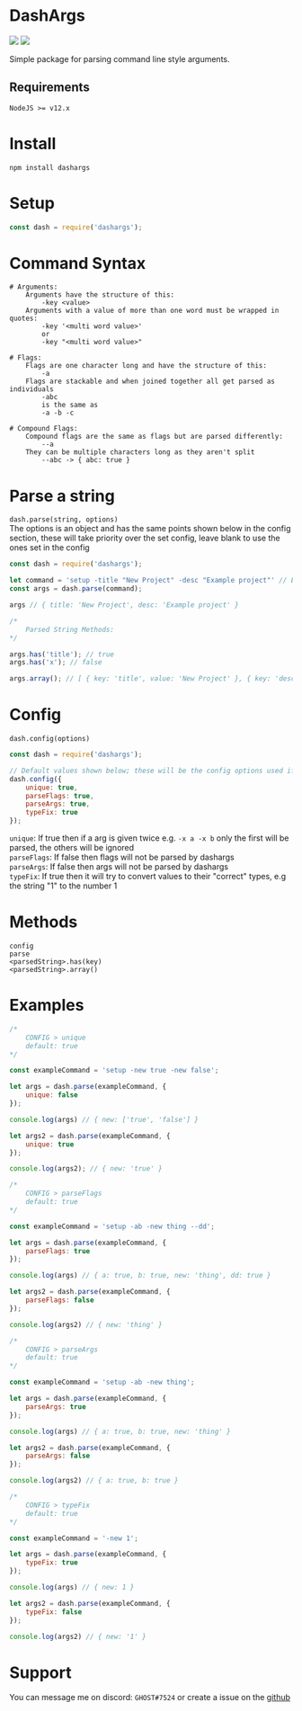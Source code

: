 # DashArgs
[![](https://img.shields.io/npm/v/dashargs?label=Latest%20Version&style=for-the-badge&logo=npm&color=informational)](https://www.npmjs.com/package/dashargs)
[![](https://img.shields.io/static/v1?label=Author&message=GHOST&color=informational&style=for-the-badge)](https://ghostdev.xyz)

Simple package for parsing command line style arguments.

## Requirements
```
NodeJS >= v12.x
```

# Install
```
npm install dashargs
```

# Setup
```js
const dash = require('dashargs');
```

# Command Syntax
```
# Arguments:
    Arguments have the structure of this:
        -key <value>
    Arguments with a value of more than one word must be wrapped in quotes:
        -key '<multi word value>'
        or
        -key "<multi word value>"

# Flags:
    Flags are one character long and have the structure of this:
        -a
    Flags are stackable and when joined together all get parsed as individuals
        -abc
        is the same as
        -a -b -c

# Compound Flags:
    Compound flags are the same as flags but are parsed differently:
        --a
    They can be multiple characters long as they aren't split
        --abc -> { abc: true }
```

# Parse a string
`dash.parse(string, options)`<br>
The options is an object and has the same points shown below in the config section, these will take priority over the set config, leave blank to use the ones set in the config
```js
const dash = require('dashargs');

let command = 'setup -title "New Project" -desc "Example project"' // Example command
const args = dash.parse(command);

args // { title: 'New Project', desc: 'Example project' }

/*
    Parsed String Methods:
*/

args.has('title'); // true
args.has('x'); // false

args.array(); // [ { key: 'title', value: 'New Project' }, { key: 'desc', value: 'Example project' } ]
```

# Config
`dash.config(options)`
```js
const dash = require('dashargs');

// Default values shown below; these will be the config options used if not changed
dash.config({
    unique: true,
    parseFlags: true,
    parseArgs: true,
    typeFix: true
});
```
`unique`: If true then if a arg is given twice e.g. `-x a -x b` only the first will be parsed, the others will be ignored<br>
`parseFlags`: If false then flags will not be parsed by dashargs<br>
`parseArgs`: If false then args will not be parsed by dashargs<br>
`typeFix`: If true then it will try to convert values to their "correct" types, e.g the string "1" to the number 1<br>


# Methods
```
config
parse
<parsedString>.has(key)
<parsedString>.array()
```

# Examples

```js
/*
    CONFIG > unique
    default: true
*/

const exampleCommand = 'setup -new true -new false';

let args = dash.parse(exampleCommand, {
    unique: false
});

console.log(args) // { new: ['true', 'false'] }

let args2 = dash.parse(exampleCommand, {
    unique: true
});

console.log(args2); // { new: 'true' }
```
```js
/*
    CONFIG > parseFlags
    default: true
*/

const exampleCommand = 'setup -ab -new thing --dd';

let args = dash.parse(exampleCommand, {
    parseFlags: true
});

console.log(args) // { a: true, b: true, new: 'thing', dd: true }

let args2 = dash.parse(exampleCommand, {
    parseFlags: false
});

console.log(args2) // { new: 'thing' }
```
```js
/*
    CONFIG > parseArgs
    default: true
*/

const exampleCommand = 'setup -ab -new thing';

let args = dash.parse(exampleCommand, {
    parseArgs: true
});

console.log(args) // { a: true, b: true, new: 'thing' }

let args2 = dash.parse(exampleCommand, {
    parseArgs: false
});

console.log(args2) // { a: true, b: true }
```
```js
/*
    CONFIG > typeFix
    default: true
*/

const exampleCommand = '-new 1';

let args = dash.parse(exampleCommand, {
    typeFix: true
});

console.log(args) // { new: 1 }

let args2 = dash.parse(exampleCommand, {
    typeFix: false
});

console.log(args2) // { new: '1' }
```

# Support

You can message me on discord: `GHOST#7524` or create a issue on the [github](https://github.com/ghostdevv/dashargs)